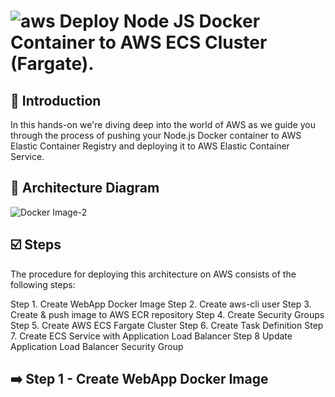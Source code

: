 # ![aws](https://github.com/julien-muke/Search-Engine-Website-using-AWS/assets/110755734/01cd6124-8014-4baa-a5fe-bd227844d263)     Deploy Node JS Docker Container to AWS ECS Cluster (Fargate).


## <a name="introduction">🤖 Introduction</a>

In this hands-on we're diving deep into the world of AWS as we guide you through the process of pushing your Node.js Docker container to AWS Elastic Container Registry and deploying it to AWS Elastic Container Service. 

## <a name="design">📐 Architecture Diagram</a>

![Docker Image-2](https://github.com/julien-muke/nodejs-docker-aws-ecs/assets/110755734/121e371a-3b6f-4a7c-a20d-34a05b2af90a)


## <a name="steps">☑️ Steps</a>

The procedure for deploying this architecture on AWS consists of the following steps:

Step 1. Create WebApp Docker Image
Step 2. Create aws-cli user
Step 3. Create & push image to AWS ECR repository
Step 4. Create Security Groups
Step 5. Create AWS ECS Fargate Cluster
Step 6. Create Task Definition
Step 7. Create ECS Service with Application Load Balancer
Step 8 Update Application Load Balancer Security Group


## ➡️ Step 1 - Create WebApp Docker Image